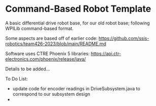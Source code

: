 # Command-Based Robot Template

A basic differential drive robot base, for our old robot base; 
following WPILib command-based format.

Some aspects are based off of earlier code:
https://github.com/ssis-robotics/team426-2023/blob/main/README.md

Software uses CTRE Phoenix 5 libraries:
https://api.ctr-electronics.com/phoenix/release/java/

Details to be added...


To Do List:
- update code for encoder readings in DriveSubsystem.java to correspond
  to our subsystem design
- 


